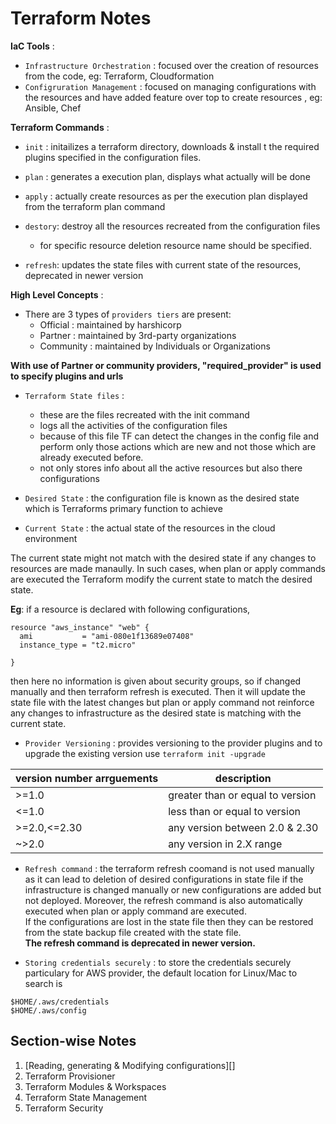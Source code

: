 # Terraform Notes

**IaC Tools** :

- `Infrastructure Orchestration` : focused over the creation of resources from the code, eg: Terraform, Cloudformation
- `Configruration Management` : focused on managing configurations with the resources and have added feature over top to create resources , eg: Ansible, Chef

**Terraform Commands** :

- `init` : initailizes a terraform directory, downloads & install t the required plugins specified in the configuration files.

- `plan` : generates a execution plan, displays what actually will be done

- `apply` : actually create resources as per the execution plan displayed from the terraform plan command

- `destory`: destroy all the resources recreated from the configuration files

  - for specific resource deletion resource name should be specified.

- `refresh`: updates the state files with current state of the resources, deprecated in newer version

**High Level Concepts** :

- There are 3 types of `providers tiers` are present:
  - Official : maintained by harshicorp
  - Partner : maintained by 3rd-party organizations
  - Community : maintained by Individuals or Organizations

**With use of Partner or community providers, "required_provider" is used to specify plugins and urls**

- `Terraform State files` :

  - these are the files recreated with the init command
  - logs all the activities of the configuration files
  - because of this file TF can detect the changes in the config file and perform only those actions which are new and not those which are already executed before.
  - not only stores info about all the active resources but also there configurations

- `Desired State` : the configuration file is known as the desired state which is Terraforms primary function to achieve

- `Current State` : the actual state of the resources in the cloud environment

The current state might not match with the desired state if any changes to resources are made manaully.
In such cases, when plan or apply commands are executed the Terraform modify the current state to match the desired state.

**Eg**: if a resource is declared with following configurations,

```
resource "aws_instance" "web" {
  ami           = "ami-080e1f13689e07408"
  instance_type = "t2.micro"

}
```

then here no information is given about security groups, so if changed manually and then terraform refresh is executed. Then it will update the state file with the latest changes but plan or apply command not reinforce any changes to infrastructure as the desired state is matching with the current state.

- `Provider Versioning` : provides versioning to the provider plugins and to upgrade the existing version use `terraform init -upgrade`

| version number arrguements | description                      |
| -------------------------- | -------------------------------- |
| \>=1.0                     | greater than or equal to version |
| \<=1.0                     | less than or equal to version    |
| \>=2.0,<=2.30              | any version between 2.0 & 2.30   |
| \~>2.0                     | any version in 2.X range         |

- `Refresh command` : the terraform refresh coomand is not used manually as it can lead to deletion of desired configurations in state file if the infrastructure is changed manually or new configurations are added but not deployed. Moreover, the refresh command is also automatically executed when plan or apply command are executed. <br>
  If the configurations are lost in the state file then they can be restored from the state backup file created with the state file. <br>
  **The refresh command is deprecated in newer version.**

- `Storing credentials securely` : to store the credentials securely particulary for AWS provider, the default location for Linux/Mac to search is

```
$HOME/.aws/credentials
$HOME/.aws/config
```

## Section-wise Notes

1. [Reading, generating & Modifying configurations][]
2. Terraform Provisioner
3. Terraform Modules & Workspaces
4. Terraform State Management
5. Terraform Security
